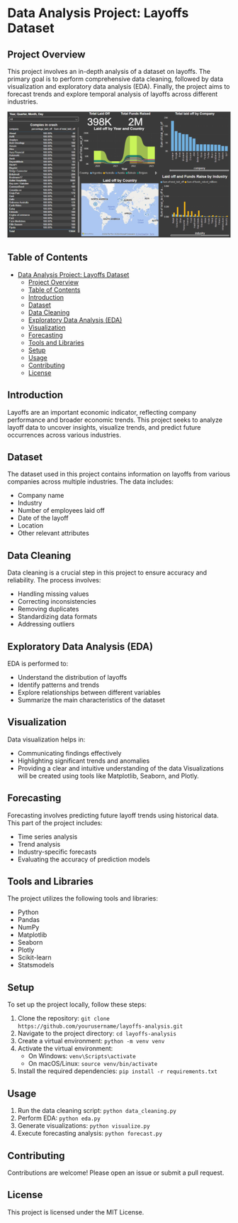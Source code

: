 # Data Analysis Project: Layoffs Dataset

## Project Overview
This project involves an in-depth analysis of a dataset on layoffs. The primary goal is to perform comprehensive data cleaning, followed by data visualization and exploratory data analysis (EDA). Finally, the project aims to forecast trends and explore temporal analysis of layoffs across different industries.

![Dashboard](image.png)

## Table of Contents
- [Data Analysis Project: Layoffs Dataset](#data-analysis-project-layoffs-dataset)
  - [Project Overview](#project-overview)
  - [Table of Contents](#table-of-contents)
  - [Introduction](#introduction)
  - [Dataset](#dataset)
  - [Data Cleaning](#data-cleaning)
  - [Exploratory Data Analysis (EDA)](#exploratory-data-analysis-eda)
  - [Visualization](#visualization)
  - [Forecasting](#forecasting)
  - [Tools and Libraries](#tools-and-libraries)
  - [Setup](#setup)
  - [Usage](#usage)
  - [Contributing](#contributing)
  - [License](#license)

## Introduction
Layoffs are an important economic indicator, reflecting company performance and broader economic trends. This project seeks to analyze layoff data to uncover insights, visualize trends, and predict future occurrences across various industries.

## Dataset
The dataset used in this project contains information on layoffs from various companies across multiple industries. The data includes:
- Company name
- Industry
- Number of employees laid off
- Date of the layoff
- Location
- Other relevant attributes

## Data Cleaning
Data cleaning is a crucial step in this project to ensure accuracy and reliability. The process involves:
- Handling missing values
- Correcting inconsistencies
- Removing duplicates
- Standardizing data formats
- Addressing outliers

## Exploratory Data Analysis (EDA)
EDA is performed to:
- Understand the distribution of layoffs
- Identify patterns and trends
- Explore relationships between different variables
- Summarize the main characteristics of the dataset

## Visualization
Data visualization helps in:
- Communicating findings effectively
- Highlighting significant trends and anomalies
- Providing a clear and intuitive understanding of the data
Visualizations will be created using tools like Matplotlib, Seaborn, and Plotly.

## Forecasting
Forecasting involves predicting future layoff trends using historical data. This part of the project includes:
- Time series analysis
- Trend analysis
- Industry-specific forecasts
- Evaluating the accuracy of prediction models

## Tools and Libraries
The project utilizes the following tools and libraries:
- Python
- Pandas
- NumPy
- Matplotlib
- Seaborn
- Plotly
- Scikit-learn
- Statsmodels

## Setup
To set up the project locally, follow these steps:
1. Clone the repository: `git clone https://github.com/yourusername/layoffs-analysis.git`
2. Navigate to the project directory: `cd layoffs-analysis`
3. Create a virtual environment: `python -m venv venv`
4. Activate the virtual environment:
   - On Windows: `venv\Scripts\activate`
   - On macOS/Linux: `source venv/bin/activate`
5. Install the required dependencies: `pip install -r requirements.txt`

## Usage
1. Run the data cleaning script: `python data_cleaning.py`
2. Perform EDA: `python eda.py`
3. Generate visualizations: `python visualize.py`
4. Execute forecasting analysis: `python forecast.py`

## Contributing
Contributions are welcome! Please open an issue or submit a pull request.

## License
This project is licensed under the MIT License.

